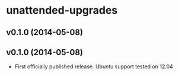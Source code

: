 unattended-upgrades
===================

v0.1.0 (2014-05-08)
-------------------


v0.1.0 (2014-05-08)
-------------------
- First officially published release. Ubuntu support tested on 12.04
